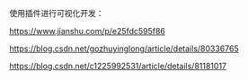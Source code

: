 使用插件进行可视化开发：

https://www.jianshu.com/p/e25fdc595f86

https://blog.csdn.net/gozhuyinglong/article/details/80336765

https://blog.csdn.net/c1225992531/article/details/81181017